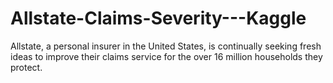# Allstate-Claims-Severity---Kaggle
 Allstate, a personal insurer in the United States, is continually seeking fresh ideas to improve their claims service for the over 16 million households they protect.

